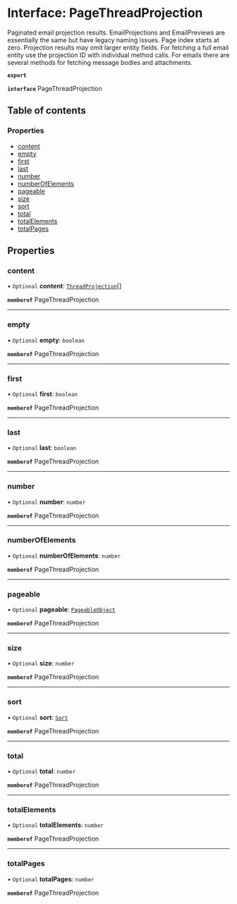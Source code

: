 # Interface: PageThreadProjection

Paginated email projection results. EmailProjections and EmailPreviews are essentially the same but have legacy naming issues. Page index starts at zero. Projection results may omit larger entity fields. For fetching a full email entity use the projection ID with individual method calls. For emails there are several methods for fetching message bodies and attachments.

**`export`**

**`interface`** PageThreadProjection

## Table of contents

### Properties

- [content](PageThreadProjection.md#content)
- [empty](PageThreadProjection.md#empty)
- [first](PageThreadProjection.md#first)
- [last](PageThreadProjection.md#last)
- [number](PageThreadProjection.md#number)
- [numberOfElements](PageThreadProjection.md#numberofelements)
- [pageable](PageThreadProjection.md#pageable)
- [size](PageThreadProjection.md#size)
- [sort](PageThreadProjection.md#sort)
- [total](PageThreadProjection.md#total)
- [totalElements](PageThreadProjection.md#totalelements)
- [totalPages](PageThreadProjection.md#totalpages)

## Properties

### <a id="content" name="content"></a> content

• `Optional` **content**: [`ThreadProjection`](ThreadProjection.md)[]

**`memberof`** PageThreadProjection

___

### <a id="empty" name="empty"></a> empty

• `Optional` **empty**: `boolean`

**`memberof`** PageThreadProjection

___

### <a id="first" name="first"></a> first

• `Optional` **first**: `boolean`

**`memberof`** PageThreadProjection

___

### <a id="last" name="last"></a> last

• `Optional` **last**: `boolean`

**`memberof`** PageThreadProjection

___

### <a id="number" name="number"></a> number

• `Optional` **number**: `number`

**`memberof`** PageThreadProjection

___

### <a id="numberofelements" name="numberofelements"></a> numberOfElements

• `Optional` **numberOfElements**: `number`

**`memberof`** PageThreadProjection

___

### <a id="pageable" name="pageable"></a> pageable

• `Optional` **pageable**: [`PageableObject`](PageableObject.md)

**`memberof`** PageThreadProjection

___

### <a id="size" name="size"></a> size

• `Optional` **size**: `number`

**`memberof`** PageThreadProjection

___

### <a id="sort" name="sort"></a> sort

• `Optional` **sort**: [`Sort`](Sort.md)

**`memberof`** PageThreadProjection

___

### <a id="total" name="total"></a> total

• `Optional` **total**: `number`

**`memberof`** PageThreadProjection

___

### <a id="totalelements" name="totalelements"></a> totalElements

• `Optional` **totalElements**: `number`

**`memberof`** PageThreadProjection

___

### <a id="totalpages" name="totalpages"></a> totalPages

• `Optional` **totalPages**: `number`

**`memberof`** PageThreadProjection
